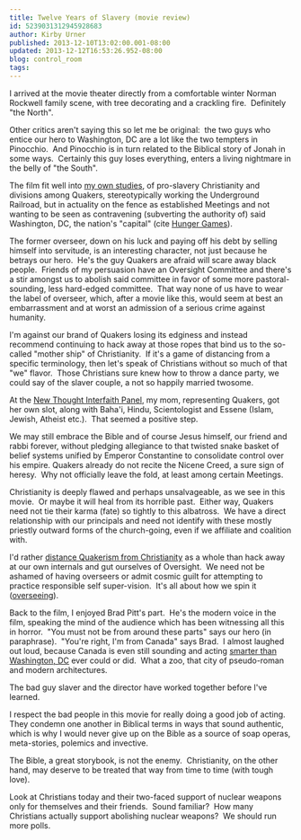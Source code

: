 ```yaml
---
title: Twelve Years of Slavery (movie review)
id: 5239031312945928683
author: Kirby Urner
published: 2013-12-10T13:02:00.001-08:00
updated: 2013-12-12T16:53:26.952-08:00
blog: control_room
tags: 
---
```


I arrived at the movie theater directly from a comfortable winter Norman Rockwell family scene, with tree decorating and a crackling fire.  Definitely "the North".

Other critics aren't saying this so let me be original:  the two guys who entice our hero to Washington, DC are a lot like the two tempters in Pinocchio.  And Pinocchio is in turn related to the Biblical story of Jonah in some ways.  Certainly this guy loses everything, enters a living nightmare in the belly of "the South".

The film fit well into [my own studies](http://worldgame.blogspot.com/2012/10/revisiting-slavery.html), of pro-slavery Christianity and divisions among Quakers, stereotypically working the Underground Railroad, but in actuality on the fence as established Meetings and not wanting to be seen as contravening (subverting the authority of) said Washington, DC, the nation's "capital" (cite [Hunger Games](http://worldgame.blogspot.com/2013/11/hunger-games-two-movie-review.html)).

The former overseer, down on his luck and paying off his debt by selling himself into servitude, is an interesting character, not just because he betrays our hero.  He's the guy Quakers are afraid will scare away black people.  Friends of my persuasion have an Oversight Committee and there's a stir amongst us to abolish said committee in favor of some more pastoral-sounding, less hard-edged committee.  That way none of us have to wear the label of overseer, which, after a movie like this, would seem at best an embarrassment and at worst an admission of a serious crime against humanity.

I'm against our brand of Quakers losing its edginess and instead recommend continuing to hack away at those ropes that bind us to the so-called "mother ship" of Christianity.  If it's a game of distancing from a specific terminology, then let's speak of Christians without so much of that "we" flavor.  Those Christians sure knew how to throw a dance party, we could say of the slaver couple, a not so happily married twosome.

At the [New Thought Interfaith Panel](http://controlroom.blogspot.com/2013/09/interfaith-meetup.html), my mom, representing Quakers, got her own slot, along with Baha'i, Hindu, Scientologist and Essene (Islam, Jewish, Atheist etc.).  That seemed a positive step.

We may still embrace the Bible and of course Jesus himself, our friend and rabbi forever, without pledging allegiance to that twisted snake basket of belief systems unified by Emperor Constantine to consolidate control over his empire. Quakers already do not recite the Nicene Creed, a sure sign of heresy.  Why not officially leave the fold, at least among certain Meetings.

Christianity is deeply flawed and perhaps unsalvageable, as we see in this movie.  Or maybe it will heal from its horrible past.  Either way, Quakers need not tie their karma (fate) so tightly to this albatross.  We have a direct relationship with our principals and need not identify with these mostly priestly outward forms of the church-going, even if we affiliate and coalition with. 

I'd rather [distance Quakerism from Christianity](http://mybizmo.blogspot.com/2009/08/quakers-101.html) as a whole than hack away at our own internals and gut ourselves of Oversight.  We need not be ashamed of having overseers or admit cosmic guilt for attempting to practice responsible self super-vision.  It's all about how we spin it ([overseeing](http://www.upworthy.com/some-strange-things-are-happening-to-astronauts-returning-to-earth?g=4)).

Back to the film, I enjoyed Brad Pitt's part.  He's the modern voice in the film, speaking the mind of the audience which has been witnessing all this in horror.  "You must not be from around these parts" says our hero (in paraphrase).  "You're right, I'm from Canada" says Brad.  I almost laughed out loud, because Canada is even still sounding and acting [smarter than Washington, DC](http://controlroom.blogspot.com/2013/08/city-of-morons.html) ever could or did.  What a zoo, that city of pseudo-roman and modern architectures.

The bad guy slaver and the director have worked together before I've learned.

I respect the bad people in this movie for really doing a good job of acting.  They condemn one another in Biblical terms in ways that sound authentic, which is why I would never give up on the Bible as a source of soap operas, meta-stories, polemics and invective.

The Bible, a great storybook, is not the enemy.  Christianity, on the other hand, may deserve to be treated that way from time to time (with tough love). 

Look at Christians today and their two-faced support of nuclear weapons only for themselves and their friends.  Sound familiar?  How many Christians actually support abolishing nuclear weapons?  We should run more polls.
